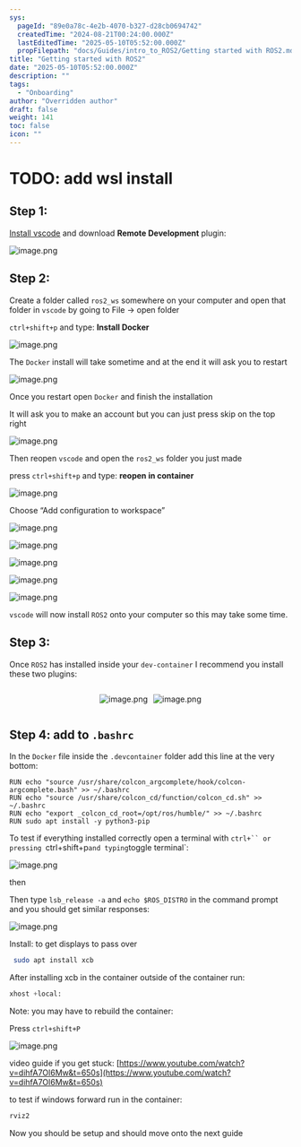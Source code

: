 ```yaml
---
sys:
  pageId: "89e0a78c-4e2b-4070-b327-d28cb0694742"
  createdTime: "2024-08-21T00:24:00.000Z"
  lastEditedTime: "2025-05-10T05:52:00.000Z"
  propFilepath: "docs/Guides/intro_to_ROS2/Getting started with ROS2.md"
title: "Getting started with ROS2"
date: "2025-05-10T05:52:00.000Z"
description: ""
tags:
  - "Onboarding"
author: "Overridden author"
draft: false
weight: 141
toc: false
icon: ""
---
```


# TODO: add wsl install

## Step 1:

[Install vscode](https://code.visualstudio.com/download) and download **Remote Development** plugin:

![image.png](https://prod-files-secure.s3.us-west-2.amazonaws.com/d518164a-d88e-44d1-a4ee-3adb3bd8bce0/efb52993-1881-4a40-b95e-6f020334f022/image.png?X-Amz-Algorithm=AWS4-HMAC-SHA256&X-Amz-Content-Sha256=UNSIGNED-PAYLOAD&X-Amz-Credential=ASIAZI2LB4665YEVSP42%2F20250701%2Fus-west-2%2Fs3%2Faws4_request&X-Amz-Date=20250701T051439Z&X-Amz-Expires=3600&X-Amz-Security-Token=IQoJb3JpZ2luX2VjENX%2F%2F%2F%2F%2F%2F%2F%2F%2F%2FwEaCXVzLXdlc3QtMiJIMEYCIQCi0j5ObStMQLg3%2F8Sl2m2C9LVYpTiZ8LiSVY%2F8vS8dwwIhAIfh2Q9CtEFjc%2BasLwj7rARI9Czm2nuKCyOUaVnxt2FrKogECM7%2F%2F%2F%2F%2F%2F%2F%2F%2F%2FwEQABoMNjM3NDIzMTgzODA1IgyZUbZn2W3y6V85dGQq3AN8wJJZEZ2WjZ6d3P9sOot4dN1qberddTva0x%2FS2KSUmznd2QIzaGjPTQ2aI1UC6gD3jisYqwl326AmB3NfkMH45YjgSBtfuF6KdVI9kMl605y1ZY%2Bnyy20eiawljWEf%2BMROT2b8lUl%2F%2Fz0sFGSB%2B6bGzRa4RAnxQrZR9vf4je6dW3oMOACSFXzf7EJ6pAiMPiOJX4acA8Qdzn%2BW7CfdsGbIY7v2GcrcQf9v2dxc6v0ctjtkL9Izh7x40e5Aa9UcdcNyGFy4kPRHQ3ivMqaQjndydl6O%2BesUxFkOkxrwhSDB3c%2BnHKWG%2B4WhOb7Mgoe%2FlvRmj2nmc%2By6XU6PE4e7iBC%2BacCVxZB2%2BF2446LI6dl8wQNdiUqFLw%2F69uoVxnY7eT3Kh5GgY6z5E8zs8FLwl%2Bc%2FUis8oQOOGYQgAKbOeYXIsNjF5qANRWN0NO0F3B41DhmBaZezt6U3%2F2%2FApIFBPG0i4Az40Mz1KMtJ3bKt0SEiD31zJPzq6OfMJgcGGTT%2FocvxvBufPm5LzAB36ArACnmYFmZtkdhX%2Bnc5G8L0oFXMJzZ7X%2FMm7U%2BmyVS8wUX90GY9CTSO1rh5hJ%2BUiGQl%2B%2BSiOZl6I3ZGrE%2FjhhBGcRG4A5fnM89UVt7UgD5%2BDDYzI3DBjqkAX6S8qOZK8ZwVqS7N1kWOZ8Nx9teYY1xBLYHiGCBnIKfVw8ebLimD3h94y9OoBVjn%2BLyh%2Fxzz5l%2FEoTDqGGN76tIRD9%2Fl2dBM83CxIcyWIDwV0sSF4VyHblBcld2MLvisU90eJ%2B7X9q43b%2F3woC60bRKlCG%2FjUxyv56pkhPJShFq2uW8JoCVa%2FuZNgAzYSpEosKGsmTJJYfVTmWXqImr%2B6gzEYHr&X-Amz-Signature=ed4094f935801e5ccbc0c83286543ab81820a72cf16d29fcdd4d395daf720080&X-Amz-SignedHeaders=host&x-amz-checksum-mode=ENABLED&x-id=GetObject)

## Step 2:

Create a folder called `ros2_ws` somewhere on your computer and open that folder in `vscode` by going to File → open folder 

`ctrl+shift+p` and type: **Install Docker**

![image.png](https://prod-files-secure.s3.us-west-2.amazonaws.com/d518164a-d88e-44d1-a4ee-3adb3bd8bce0/2269dc0e-1cd5-47ff-bceb-c04ad9b2eab0/image.png?X-Amz-Algorithm=AWS4-HMAC-SHA256&X-Amz-Content-Sha256=UNSIGNED-PAYLOAD&X-Amz-Credential=ASIAZI2LB4665YEVSP42%2F20250701%2Fus-west-2%2Fs3%2Faws4_request&X-Amz-Date=20250701T051439Z&X-Amz-Expires=3600&X-Amz-Security-Token=IQoJb3JpZ2luX2VjENX%2F%2F%2F%2F%2F%2F%2F%2F%2F%2FwEaCXVzLXdlc3QtMiJIMEYCIQCi0j5ObStMQLg3%2F8Sl2m2C9LVYpTiZ8LiSVY%2F8vS8dwwIhAIfh2Q9CtEFjc%2BasLwj7rARI9Czm2nuKCyOUaVnxt2FrKogECM7%2F%2F%2F%2F%2F%2F%2F%2F%2F%2FwEQABoMNjM3NDIzMTgzODA1IgyZUbZn2W3y6V85dGQq3AN8wJJZEZ2WjZ6d3P9sOot4dN1qberddTva0x%2FS2KSUmznd2QIzaGjPTQ2aI1UC6gD3jisYqwl326AmB3NfkMH45YjgSBtfuF6KdVI9kMl605y1ZY%2Bnyy20eiawljWEf%2BMROT2b8lUl%2F%2Fz0sFGSB%2B6bGzRa4RAnxQrZR9vf4je6dW3oMOACSFXzf7EJ6pAiMPiOJX4acA8Qdzn%2BW7CfdsGbIY7v2GcrcQf9v2dxc6v0ctjtkL9Izh7x40e5Aa9UcdcNyGFy4kPRHQ3ivMqaQjndydl6O%2BesUxFkOkxrwhSDB3c%2BnHKWG%2B4WhOb7Mgoe%2FlvRmj2nmc%2By6XU6PE4e7iBC%2BacCVxZB2%2BF2446LI6dl8wQNdiUqFLw%2F69uoVxnY7eT3Kh5GgY6z5E8zs8FLwl%2Bc%2FUis8oQOOGYQgAKbOeYXIsNjF5qANRWN0NO0F3B41DhmBaZezt6U3%2F2%2FApIFBPG0i4Az40Mz1KMtJ3bKt0SEiD31zJPzq6OfMJgcGGTT%2FocvxvBufPm5LzAB36ArACnmYFmZtkdhX%2Bnc5G8L0oFXMJzZ7X%2FMm7U%2BmyVS8wUX90GY9CTSO1rh5hJ%2BUiGQl%2B%2BSiOZl6I3ZGrE%2FjhhBGcRG4A5fnM89UVt7UgD5%2BDDYzI3DBjqkAX6S8qOZK8ZwVqS7N1kWOZ8Nx9teYY1xBLYHiGCBnIKfVw8ebLimD3h94y9OoBVjn%2BLyh%2Fxzz5l%2FEoTDqGGN76tIRD9%2Fl2dBM83CxIcyWIDwV0sSF4VyHblBcld2MLvisU90eJ%2B7X9q43b%2F3woC60bRKlCG%2FjUxyv56pkhPJShFq2uW8JoCVa%2FuZNgAzYSpEosKGsmTJJYfVTmWXqImr%2B6gzEYHr&X-Amz-Signature=674b56a0cf013e76ce013d0353b8eacb7cf5c31980409a120c11d0002cf28dda&X-Amz-SignedHeaders=host&x-amz-checksum-mode=ENABLED&x-id=GetObject)

The `Docker` install will take sometime and at the end it will ask you to restart

![image.png](https://prod-files-secure.s3.us-west-2.amazonaws.com/d518164a-d88e-44d1-a4ee-3adb3bd8bce0/ed233f78-be33-4b1f-b89c-9c346c0e961e/image.png?X-Amz-Algorithm=AWS4-HMAC-SHA256&X-Amz-Content-Sha256=UNSIGNED-PAYLOAD&X-Amz-Credential=ASIAZI2LB4665YEVSP42%2F20250701%2Fus-west-2%2Fs3%2Faws4_request&X-Amz-Date=20250701T051439Z&X-Amz-Expires=3600&X-Amz-Security-Token=IQoJb3JpZ2luX2VjENX%2F%2F%2F%2F%2F%2F%2F%2F%2F%2FwEaCXVzLXdlc3QtMiJIMEYCIQCi0j5ObStMQLg3%2F8Sl2m2C9LVYpTiZ8LiSVY%2F8vS8dwwIhAIfh2Q9CtEFjc%2BasLwj7rARI9Czm2nuKCyOUaVnxt2FrKogECM7%2F%2F%2F%2F%2F%2F%2F%2F%2F%2FwEQABoMNjM3NDIzMTgzODA1IgyZUbZn2W3y6V85dGQq3AN8wJJZEZ2WjZ6d3P9sOot4dN1qberddTva0x%2FS2KSUmznd2QIzaGjPTQ2aI1UC6gD3jisYqwl326AmB3NfkMH45YjgSBtfuF6KdVI9kMl605y1ZY%2Bnyy20eiawljWEf%2BMROT2b8lUl%2F%2Fz0sFGSB%2B6bGzRa4RAnxQrZR9vf4je6dW3oMOACSFXzf7EJ6pAiMPiOJX4acA8Qdzn%2BW7CfdsGbIY7v2GcrcQf9v2dxc6v0ctjtkL9Izh7x40e5Aa9UcdcNyGFy4kPRHQ3ivMqaQjndydl6O%2BesUxFkOkxrwhSDB3c%2BnHKWG%2B4WhOb7Mgoe%2FlvRmj2nmc%2By6XU6PE4e7iBC%2BacCVxZB2%2BF2446LI6dl8wQNdiUqFLw%2F69uoVxnY7eT3Kh5GgY6z5E8zs8FLwl%2Bc%2FUis8oQOOGYQgAKbOeYXIsNjF5qANRWN0NO0F3B41DhmBaZezt6U3%2F2%2FApIFBPG0i4Az40Mz1KMtJ3bKt0SEiD31zJPzq6OfMJgcGGTT%2FocvxvBufPm5LzAB36ArACnmYFmZtkdhX%2Bnc5G8L0oFXMJzZ7X%2FMm7U%2BmyVS8wUX90GY9CTSO1rh5hJ%2BUiGQl%2B%2BSiOZl6I3ZGrE%2FjhhBGcRG4A5fnM89UVt7UgD5%2BDDYzI3DBjqkAX6S8qOZK8ZwVqS7N1kWOZ8Nx9teYY1xBLYHiGCBnIKfVw8ebLimD3h94y9OoBVjn%2BLyh%2Fxzz5l%2FEoTDqGGN76tIRD9%2Fl2dBM83CxIcyWIDwV0sSF4VyHblBcld2MLvisU90eJ%2B7X9q43b%2F3woC60bRKlCG%2FjUxyv56pkhPJShFq2uW8JoCVa%2FuZNgAzYSpEosKGsmTJJYfVTmWXqImr%2B6gzEYHr&X-Amz-Signature=b5208beb3593ea6f846637d38276179dd8ae6688a5ae2eaa9546ca6768d40d0a&X-Amz-SignedHeaders=host&x-amz-checksum-mode=ENABLED&x-id=GetObject)

Once you restart open `Docker` and finish the installation

It will ask you to make an account but you can just press skip on the top right

![image.png](https://prod-files-secure.s3.us-west-2.amazonaws.com/d518164a-d88e-44d1-a4ee-3adb3bd8bce0/21010ad9-1659-4fd9-9f59-9932a09b2a3d/image.png?X-Amz-Algorithm=AWS4-HMAC-SHA256&X-Amz-Content-Sha256=UNSIGNED-PAYLOAD&X-Amz-Credential=ASIAZI2LB4665YEVSP42%2F20250701%2Fus-west-2%2Fs3%2Faws4_request&X-Amz-Date=20250701T051439Z&X-Amz-Expires=3600&X-Amz-Security-Token=IQoJb3JpZ2luX2VjENX%2F%2F%2F%2F%2F%2F%2F%2F%2F%2FwEaCXVzLXdlc3QtMiJIMEYCIQCi0j5ObStMQLg3%2F8Sl2m2C9LVYpTiZ8LiSVY%2F8vS8dwwIhAIfh2Q9CtEFjc%2BasLwj7rARI9Czm2nuKCyOUaVnxt2FrKogECM7%2F%2F%2F%2F%2F%2F%2F%2F%2F%2FwEQABoMNjM3NDIzMTgzODA1IgyZUbZn2W3y6V85dGQq3AN8wJJZEZ2WjZ6d3P9sOot4dN1qberddTva0x%2FS2KSUmznd2QIzaGjPTQ2aI1UC6gD3jisYqwl326AmB3NfkMH45YjgSBtfuF6KdVI9kMl605y1ZY%2Bnyy20eiawljWEf%2BMROT2b8lUl%2F%2Fz0sFGSB%2B6bGzRa4RAnxQrZR9vf4je6dW3oMOACSFXzf7EJ6pAiMPiOJX4acA8Qdzn%2BW7CfdsGbIY7v2GcrcQf9v2dxc6v0ctjtkL9Izh7x40e5Aa9UcdcNyGFy4kPRHQ3ivMqaQjndydl6O%2BesUxFkOkxrwhSDB3c%2BnHKWG%2B4WhOb7Mgoe%2FlvRmj2nmc%2By6XU6PE4e7iBC%2BacCVxZB2%2BF2446LI6dl8wQNdiUqFLw%2F69uoVxnY7eT3Kh5GgY6z5E8zs8FLwl%2Bc%2FUis8oQOOGYQgAKbOeYXIsNjF5qANRWN0NO0F3B41DhmBaZezt6U3%2F2%2FApIFBPG0i4Az40Mz1KMtJ3bKt0SEiD31zJPzq6OfMJgcGGTT%2FocvxvBufPm5LzAB36ArACnmYFmZtkdhX%2Bnc5G8L0oFXMJzZ7X%2FMm7U%2BmyVS8wUX90GY9CTSO1rh5hJ%2BUiGQl%2B%2BSiOZl6I3ZGrE%2FjhhBGcRG4A5fnM89UVt7UgD5%2BDDYzI3DBjqkAX6S8qOZK8ZwVqS7N1kWOZ8Nx9teYY1xBLYHiGCBnIKfVw8ebLimD3h94y9OoBVjn%2BLyh%2Fxzz5l%2FEoTDqGGN76tIRD9%2Fl2dBM83CxIcyWIDwV0sSF4VyHblBcld2MLvisU90eJ%2B7X9q43b%2F3woC60bRKlCG%2FjUxyv56pkhPJShFq2uW8JoCVa%2FuZNgAzYSpEosKGsmTJJYfVTmWXqImr%2B6gzEYHr&X-Amz-Signature=02509cc6ab874b32bae26b6dc8cfb5885823ad313f986a6111078978205f8337&X-Amz-SignedHeaders=host&x-amz-checksum-mode=ENABLED&x-id=GetObject)

Then reopen `vscode` and open the `ros2_ws` folder you just made

press `ctrl+shift+p` and type: **reopen in container**

![image.png](https://prod-files-secure.s3.us-west-2.amazonaws.com/d518164a-d88e-44d1-a4ee-3adb3bd8bce0/4e93b8c2-41ad-488c-8095-c74205196118/image.png?X-Amz-Algorithm=AWS4-HMAC-SHA256&X-Amz-Content-Sha256=UNSIGNED-PAYLOAD&X-Amz-Credential=ASIAZI2LB4665YEVSP42%2F20250701%2Fus-west-2%2Fs3%2Faws4_request&X-Amz-Date=20250701T051439Z&X-Amz-Expires=3600&X-Amz-Security-Token=IQoJb3JpZ2luX2VjENX%2F%2F%2F%2F%2F%2F%2F%2F%2F%2FwEaCXVzLXdlc3QtMiJIMEYCIQCi0j5ObStMQLg3%2F8Sl2m2C9LVYpTiZ8LiSVY%2F8vS8dwwIhAIfh2Q9CtEFjc%2BasLwj7rARI9Czm2nuKCyOUaVnxt2FrKogECM7%2F%2F%2F%2F%2F%2F%2F%2F%2F%2FwEQABoMNjM3NDIzMTgzODA1IgyZUbZn2W3y6V85dGQq3AN8wJJZEZ2WjZ6d3P9sOot4dN1qberddTva0x%2FS2KSUmznd2QIzaGjPTQ2aI1UC6gD3jisYqwl326AmB3NfkMH45YjgSBtfuF6KdVI9kMl605y1ZY%2Bnyy20eiawljWEf%2BMROT2b8lUl%2F%2Fz0sFGSB%2B6bGzRa4RAnxQrZR9vf4je6dW3oMOACSFXzf7EJ6pAiMPiOJX4acA8Qdzn%2BW7CfdsGbIY7v2GcrcQf9v2dxc6v0ctjtkL9Izh7x40e5Aa9UcdcNyGFy4kPRHQ3ivMqaQjndydl6O%2BesUxFkOkxrwhSDB3c%2BnHKWG%2B4WhOb7Mgoe%2FlvRmj2nmc%2By6XU6PE4e7iBC%2BacCVxZB2%2BF2446LI6dl8wQNdiUqFLw%2F69uoVxnY7eT3Kh5GgY6z5E8zs8FLwl%2Bc%2FUis8oQOOGYQgAKbOeYXIsNjF5qANRWN0NO0F3B41DhmBaZezt6U3%2F2%2FApIFBPG0i4Az40Mz1KMtJ3bKt0SEiD31zJPzq6OfMJgcGGTT%2FocvxvBufPm5LzAB36ArACnmYFmZtkdhX%2Bnc5G8L0oFXMJzZ7X%2FMm7U%2BmyVS8wUX90GY9CTSO1rh5hJ%2BUiGQl%2B%2BSiOZl6I3ZGrE%2FjhhBGcRG4A5fnM89UVt7UgD5%2BDDYzI3DBjqkAX6S8qOZK8ZwVqS7N1kWOZ8Nx9teYY1xBLYHiGCBnIKfVw8ebLimD3h94y9OoBVjn%2BLyh%2Fxzz5l%2FEoTDqGGN76tIRD9%2Fl2dBM83CxIcyWIDwV0sSF4VyHblBcld2MLvisU90eJ%2B7X9q43b%2F3woC60bRKlCG%2FjUxyv56pkhPJShFq2uW8JoCVa%2FuZNgAzYSpEosKGsmTJJYfVTmWXqImr%2B6gzEYHr&X-Amz-Signature=906ca1e312d1e478e52bbc16e81ee58f3c5d3fc244d1e5b7a47010823bee1652&X-Amz-SignedHeaders=host&x-amz-checksum-mode=ENABLED&x-id=GetObject)

Choose “Add configuration to workspace”

![image.png](https://prod-files-secure.s3.us-west-2.amazonaws.com/d518164a-d88e-44d1-a4ee-3adb3bd8bce0/9560b282-5060-4989-ba37-97e7b2c22476/image.png?X-Amz-Algorithm=AWS4-HMAC-SHA256&X-Amz-Content-Sha256=UNSIGNED-PAYLOAD&X-Amz-Credential=ASIAZI2LB4665YEVSP42%2F20250701%2Fus-west-2%2Fs3%2Faws4_request&X-Amz-Date=20250701T051439Z&X-Amz-Expires=3600&X-Amz-Security-Token=IQoJb3JpZ2luX2VjENX%2F%2F%2F%2F%2F%2F%2F%2F%2F%2FwEaCXVzLXdlc3QtMiJIMEYCIQCi0j5ObStMQLg3%2F8Sl2m2C9LVYpTiZ8LiSVY%2F8vS8dwwIhAIfh2Q9CtEFjc%2BasLwj7rARI9Czm2nuKCyOUaVnxt2FrKogECM7%2F%2F%2F%2F%2F%2F%2F%2F%2F%2FwEQABoMNjM3NDIzMTgzODA1IgyZUbZn2W3y6V85dGQq3AN8wJJZEZ2WjZ6d3P9sOot4dN1qberddTva0x%2FS2KSUmznd2QIzaGjPTQ2aI1UC6gD3jisYqwl326AmB3NfkMH45YjgSBtfuF6KdVI9kMl605y1ZY%2Bnyy20eiawljWEf%2BMROT2b8lUl%2F%2Fz0sFGSB%2B6bGzRa4RAnxQrZR9vf4je6dW3oMOACSFXzf7EJ6pAiMPiOJX4acA8Qdzn%2BW7CfdsGbIY7v2GcrcQf9v2dxc6v0ctjtkL9Izh7x40e5Aa9UcdcNyGFy4kPRHQ3ivMqaQjndydl6O%2BesUxFkOkxrwhSDB3c%2BnHKWG%2B4WhOb7Mgoe%2FlvRmj2nmc%2By6XU6PE4e7iBC%2BacCVxZB2%2BF2446LI6dl8wQNdiUqFLw%2F69uoVxnY7eT3Kh5GgY6z5E8zs8FLwl%2Bc%2FUis8oQOOGYQgAKbOeYXIsNjF5qANRWN0NO0F3B41DhmBaZezt6U3%2F2%2FApIFBPG0i4Az40Mz1KMtJ3bKt0SEiD31zJPzq6OfMJgcGGTT%2FocvxvBufPm5LzAB36ArACnmYFmZtkdhX%2Bnc5G8L0oFXMJzZ7X%2FMm7U%2BmyVS8wUX90GY9CTSO1rh5hJ%2BUiGQl%2B%2BSiOZl6I3ZGrE%2FjhhBGcRG4A5fnM89UVt7UgD5%2BDDYzI3DBjqkAX6S8qOZK8ZwVqS7N1kWOZ8Nx9teYY1xBLYHiGCBnIKfVw8ebLimD3h94y9OoBVjn%2BLyh%2Fxzz5l%2FEoTDqGGN76tIRD9%2Fl2dBM83CxIcyWIDwV0sSF4VyHblBcld2MLvisU90eJ%2B7X9q43b%2F3woC60bRKlCG%2FjUxyv56pkhPJShFq2uW8JoCVa%2FuZNgAzYSpEosKGsmTJJYfVTmWXqImr%2B6gzEYHr&X-Amz-Signature=dc5c9e019cf136467d9816d3617af482031c428444109c28d306924a9e721ccf&X-Amz-SignedHeaders=host&x-amz-checksum-mode=ENABLED&x-id=GetObject)

![image.png](https://prod-files-secure.s3.us-west-2.amazonaws.com/d518164a-d88e-44d1-a4ee-3adb3bd8bce0/2ee63f81-886b-48e8-a553-dc6e5eac99e4/image.png?X-Amz-Algorithm=AWS4-HMAC-SHA256&X-Amz-Content-Sha256=UNSIGNED-PAYLOAD&X-Amz-Credential=ASIAZI2LB4665YEVSP42%2F20250701%2Fus-west-2%2Fs3%2Faws4_request&X-Amz-Date=20250701T051439Z&X-Amz-Expires=3600&X-Amz-Security-Token=IQoJb3JpZ2luX2VjENX%2F%2F%2F%2F%2F%2F%2F%2F%2F%2FwEaCXVzLXdlc3QtMiJIMEYCIQCi0j5ObStMQLg3%2F8Sl2m2C9LVYpTiZ8LiSVY%2F8vS8dwwIhAIfh2Q9CtEFjc%2BasLwj7rARI9Czm2nuKCyOUaVnxt2FrKogECM7%2F%2F%2F%2F%2F%2F%2F%2F%2F%2FwEQABoMNjM3NDIzMTgzODA1IgyZUbZn2W3y6V85dGQq3AN8wJJZEZ2WjZ6d3P9sOot4dN1qberddTva0x%2FS2KSUmznd2QIzaGjPTQ2aI1UC6gD3jisYqwl326AmB3NfkMH45YjgSBtfuF6KdVI9kMl605y1ZY%2Bnyy20eiawljWEf%2BMROT2b8lUl%2F%2Fz0sFGSB%2B6bGzRa4RAnxQrZR9vf4je6dW3oMOACSFXzf7EJ6pAiMPiOJX4acA8Qdzn%2BW7CfdsGbIY7v2GcrcQf9v2dxc6v0ctjtkL9Izh7x40e5Aa9UcdcNyGFy4kPRHQ3ivMqaQjndydl6O%2BesUxFkOkxrwhSDB3c%2BnHKWG%2B4WhOb7Mgoe%2FlvRmj2nmc%2By6XU6PE4e7iBC%2BacCVxZB2%2BF2446LI6dl8wQNdiUqFLw%2F69uoVxnY7eT3Kh5GgY6z5E8zs8FLwl%2Bc%2FUis8oQOOGYQgAKbOeYXIsNjF5qANRWN0NO0F3B41DhmBaZezt6U3%2F2%2FApIFBPG0i4Az40Mz1KMtJ3bKt0SEiD31zJPzq6OfMJgcGGTT%2FocvxvBufPm5LzAB36ArACnmYFmZtkdhX%2Bnc5G8L0oFXMJzZ7X%2FMm7U%2BmyVS8wUX90GY9CTSO1rh5hJ%2BUiGQl%2B%2BSiOZl6I3ZGrE%2FjhhBGcRG4A5fnM89UVt7UgD5%2BDDYzI3DBjqkAX6S8qOZK8ZwVqS7N1kWOZ8Nx9teYY1xBLYHiGCBnIKfVw8ebLimD3h94y9OoBVjn%2BLyh%2Fxzz5l%2FEoTDqGGN76tIRD9%2Fl2dBM83CxIcyWIDwV0sSF4VyHblBcld2MLvisU90eJ%2B7X9q43b%2F3woC60bRKlCG%2FjUxyv56pkhPJShFq2uW8JoCVa%2FuZNgAzYSpEosKGsmTJJYfVTmWXqImr%2B6gzEYHr&X-Amz-Signature=5c9412bd79544d5f14bb60036de3b6e7e32b8a2fab2684b9e727990489a21f09&X-Amz-SignedHeaders=host&x-amz-checksum-mode=ENABLED&x-id=GetObject)

![image.png](https://prod-files-secure.s3.us-west-2.amazonaws.com/d518164a-d88e-44d1-a4ee-3adb3bd8bce0/ae1580b2-b048-407e-aed9-b584224a7a04/image.png?X-Amz-Algorithm=AWS4-HMAC-SHA256&X-Amz-Content-Sha256=UNSIGNED-PAYLOAD&X-Amz-Credential=ASIAZI2LB4665YEVSP42%2F20250701%2Fus-west-2%2Fs3%2Faws4_request&X-Amz-Date=20250701T051439Z&X-Amz-Expires=3600&X-Amz-Security-Token=IQoJb3JpZ2luX2VjENX%2F%2F%2F%2F%2F%2F%2F%2F%2F%2FwEaCXVzLXdlc3QtMiJIMEYCIQCi0j5ObStMQLg3%2F8Sl2m2C9LVYpTiZ8LiSVY%2F8vS8dwwIhAIfh2Q9CtEFjc%2BasLwj7rARI9Czm2nuKCyOUaVnxt2FrKogECM7%2F%2F%2F%2F%2F%2F%2F%2F%2F%2FwEQABoMNjM3NDIzMTgzODA1IgyZUbZn2W3y6V85dGQq3AN8wJJZEZ2WjZ6d3P9sOot4dN1qberddTva0x%2FS2KSUmznd2QIzaGjPTQ2aI1UC6gD3jisYqwl326AmB3NfkMH45YjgSBtfuF6KdVI9kMl605y1ZY%2Bnyy20eiawljWEf%2BMROT2b8lUl%2F%2Fz0sFGSB%2B6bGzRa4RAnxQrZR9vf4je6dW3oMOACSFXzf7EJ6pAiMPiOJX4acA8Qdzn%2BW7CfdsGbIY7v2GcrcQf9v2dxc6v0ctjtkL9Izh7x40e5Aa9UcdcNyGFy4kPRHQ3ivMqaQjndydl6O%2BesUxFkOkxrwhSDB3c%2BnHKWG%2B4WhOb7Mgoe%2FlvRmj2nmc%2By6XU6PE4e7iBC%2BacCVxZB2%2BF2446LI6dl8wQNdiUqFLw%2F69uoVxnY7eT3Kh5GgY6z5E8zs8FLwl%2Bc%2FUis8oQOOGYQgAKbOeYXIsNjF5qANRWN0NO0F3B41DhmBaZezt6U3%2F2%2FApIFBPG0i4Az40Mz1KMtJ3bKt0SEiD31zJPzq6OfMJgcGGTT%2FocvxvBufPm5LzAB36ArACnmYFmZtkdhX%2Bnc5G8L0oFXMJzZ7X%2FMm7U%2BmyVS8wUX90GY9CTSO1rh5hJ%2BUiGQl%2B%2BSiOZl6I3ZGrE%2FjhhBGcRG4A5fnM89UVt7UgD5%2BDDYzI3DBjqkAX6S8qOZK8ZwVqS7N1kWOZ8Nx9teYY1xBLYHiGCBnIKfVw8ebLimD3h94y9OoBVjn%2BLyh%2Fxzz5l%2FEoTDqGGN76tIRD9%2Fl2dBM83CxIcyWIDwV0sSF4VyHblBcld2MLvisU90eJ%2B7X9q43b%2F3woC60bRKlCG%2FjUxyv56pkhPJShFq2uW8JoCVa%2FuZNgAzYSpEosKGsmTJJYfVTmWXqImr%2B6gzEYHr&X-Amz-Signature=ab7b9573eab02531ebd215c0f171af40c11bfd6099bda48b8bf208f705312cb2&X-Amz-SignedHeaders=host&x-amz-checksum-mode=ENABLED&x-id=GetObject)

![image.png](https://prod-files-secure.s3.us-west-2.amazonaws.com/d518164a-d88e-44d1-a4ee-3adb3bd8bce0/53255b28-f75e-430f-b9e3-c0ac8577e42b/image.png?X-Amz-Algorithm=AWS4-HMAC-SHA256&X-Amz-Content-Sha256=UNSIGNED-PAYLOAD&X-Amz-Credential=ASIAZI2LB4665YEVSP42%2F20250701%2Fus-west-2%2Fs3%2Faws4_request&X-Amz-Date=20250701T051439Z&X-Amz-Expires=3600&X-Amz-Security-Token=IQoJb3JpZ2luX2VjENX%2F%2F%2F%2F%2F%2F%2F%2F%2F%2FwEaCXVzLXdlc3QtMiJIMEYCIQCi0j5ObStMQLg3%2F8Sl2m2C9LVYpTiZ8LiSVY%2F8vS8dwwIhAIfh2Q9CtEFjc%2BasLwj7rARI9Czm2nuKCyOUaVnxt2FrKogECM7%2F%2F%2F%2F%2F%2F%2F%2F%2F%2FwEQABoMNjM3NDIzMTgzODA1IgyZUbZn2W3y6V85dGQq3AN8wJJZEZ2WjZ6d3P9sOot4dN1qberddTva0x%2FS2KSUmznd2QIzaGjPTQ2aI1UC6gD3jisYqwl326AmB3NfkMH45YjgSBtfuF6KdVI9kMl605y1ZY%2Bnyy20eiawljWEf%2BMROT2b8lUl%2F%2Fz0sFGSB%2B6bGzRa4RAnxQrZR9vf4je6dW3oMOACSFXzf7EJ6pAiMPiOJX4acA8Qdzn%2BW7CfdsGbIY7v2GcrcQf9v2dxc6v0ctjtkL9Izh7x40e5Aa9UcdcNyGFy4kPRHQ3ivMqaQjndydl6O%2BesUxFkOkxrwhSDB3c%2BnHKWG%2B4WhOb7Mgoe%2FlvRmj2nmc%2By6XU6PE4e7iBC%2BacCVxZB2%2BF2446LI6dl8wQNdiUqFLw%2F69uoVxnY7eT3Kh5GgY6z5E8zs8FLwl%2Bc%2FUis8oQOOGYQgAKbOeYXIsNjF5qANRWN0NO0F3B41DhmBaZezt6U3%2F2%2FApIFBPG0i4Az40Mz1KMtJ3bKt0SEiD31zJPzq6OfMJgcGGTT%2FocvxvBufPm5LzAB36ArACnmYFmZtkdhX%2Bnc5G8L0oFXMJzZ7X%2FMm7U%2BmyVS8wUX90GY9CTSO1rh5hJ%2BUiGQl%2B%2BSiOZl6I3ZGrE%2FjhhBGcRG4A5fnM89UVt7UgD5%2BDDYzI3DBjqkAX6S8qOZK8ZwVqS7N1kWOZ8Nx9teYY1xBLYHiGCBnIKfVw8ebLimD3h94y9OoBVjn%2BLyh%2Fxzz5l%2FEoTDqGGN76tIRD9%2Fl2dBM83CxIcyWIDwV0sSF4VyHblBcld2MLvisU90eJ%2B7X9q43b%2F3woC60bRKlCG%2FjUxyv56pkhPJShFq2uW8JoCVa%2FuZNgAzYSpEosKGsmTJJYfVTmWXqImr%2B6gzEYHr&X-Amz-Signature=aa3295effe228a201c36ba4e2fa023cbb8e6228d2f22a9b5421ca09fc14d42bd&X-Amz-SignedHeaders=host&x-amz-checksum-mode=ENABLED&x-id=GetObject)

![image.png](https://prod-files-secure.s3.us-west-2.amazonaws.com/d518164a-d88e-44d1-a4ee-3adb3bd8bce0/7c562767-5af9-4ffb-97d1-327bcdf4ee00/image.png?X-Amz-Algorithm=AWS4-HMAC-SHA256&X-Amz-Content-Sha256=UNSIGNED-PAYLOAD&X-Amz-Credential=ASIAZI2LB4665YEVSP42%2F20250701%2Fus-west-2%2Fs3%2Faws4_request&X-Amz-Date=20250701T051439Z&X-Amz-Expires=3600&X-Amz-Security-Token=IQoJb3JpZ2luX2VjENX%2F%2F%2F%2F%2F%2F%2F%2F%2F%2FwEaCXVzLXdlc3QtMiJIMEYCIQCi0j5ObStMQLg3%2F8Sl2m2C9LVYpTiZ8LiSVY%2F8vS8dwwIhAIfh2Q9CtEFjc%2BasLwj7rARI9Czm2nuKCyOUaVnxt2FrKogECM7%2F%2F%2F%2F%2F%2F%2F%2F%2F%2FwEQABoMNjM3NDIzMTgzODA1IgyZUbZn2W3y6V85dGQq3AN8wJJZEZ2WjZ6d3P9sOot4dN1qberddTva0x%2FS2KSUmznd2QIzaGjPTQ2aI1UC6gD3jisYqwl326AmB3NfkMH45YjgSBtfuF6KdVI9kMl605y1ZY%2Bnyy20eiawljWEf%2BMROT2b8lUl%2F%2Fz0sFGSB%2B6bGzRa4RAnxQrZR9vf4je6dW3oMOACSFXzf7EJ6pAiMPiOJX4acA8Qdzn%2BW7CfdsGbIY7v2GcrcQf9v2dxc6v0ctjtkL9Izh7x40e5Aa9UcdcNyGFy4kPRHQ3ivMqaQjndydl6O%2BesUxFkOkxrwhSDB3c%2BnHKWG%2B4WhOb7Mgoe%2FlvRmj2nmc%2By6XU6PE4e7iBC%2BacCVxZB2%2BF2446LI6dl8wQNdiUqFLw%2F69uoVxnY7eT3Kh5GgY6z5E8zs8FLwl%2Bc%2FUis8oQOOGYQgAKbOeYXIsNjF5qANRWN0NO0F3B41DhmBaZezt6U3%2F2%2FApIFBPG0i4Az40Mz1KMtJ3bKt0SEiD31zJPzq6OfMJgcGGTT%2FocvxvBufPm5LzAB36ArACnmYFmZtkdhX%2Bnc5G8L0oFXMJzZ7X%2FMm7U%2BmyVS8wUX90GY9CTSO1rh5hJ%2BUiGQl%2B%2BSiOZl6I3ZGrE%2FjhhBGcRG4A5fnM89UVt7UgD5%2BDDYzI3DBjqkAX6S8qOZK8ZwVqS7N1kWOZ8Nx9teYY1xBLYHiGCBnIKfVw8ebLimD3h94y9OoBVjn%2BLyh%2Fxzz5l%2FEoTDqGGN76tIRD9%2Fl2dBM83CxIcyWIDwV0sSF4VyHblBcld2MLvisU90eJ%2B7X9q43b%2F3woC60bRKlCG%2FjUxyv56pkhPJShFq2uW8JoCVa%2FuZNgAzYSpEosKGsmTJJYfVTmWXqImr%2B6gzEYHr&X-Amz-Signature=a1fc57dcba0c9d9b87826dcc848c50f360d723977810d5c7bc8beb0a1d8bcefe&X-Amz-SignedHeaders=host&x-amz-checksum-mode=ENABLED&x-id=GetObject)

`vscode` will now install `ROS2` onto your computer so this may take some time.

## Step 3:

Once `ROS2` has installed inside your `dev-container` I recommend you install these two plugins:

<div style="display: flex;flex-direction: row; column-gap:10px; max-width: 630px;justify-content: center;">
<div>

![image.png](https://prod-files-secure.s3.us-west-2.amazonaws.com/d518164a-d88e-44d1-a4ee-3adb3bd8bce0/3fc3d550-5a54-4ba1-ba6b-faa01cdb7369/image.png?X-Amz-Algorithm=AWS4-HMAC-SHA256&X-Amz-Content-Sha256=UNSIGNED-PAYLOAD&X-Amz-Credential=ASIAZI2LB466V4ITOHIR%2F20250701%2Fus-west-2%2Fs3%2Faws4_request&X-Amz-Date=20250701T051442Z&X-Amz-Expires=3600&X-Amz-Security-Token=IQoJb3JpZ2luX2VjENX%2F%2F%2F%2F%2F%2F%2F%2F%2F%2FwEaCXVzLXdlc3QtMiJHMEUCIE7k4ls1o5KDwbSDMF4rdxbUjgfyUMy51m8LIxt0RL5dAiEAoag0ACUhUkCJVCSeJAiEwZnptod1LrCy4dmhRzflKXEqiAQIzv%2F%2F%2F%2F%2F%2F%2F%2F%2F%2FARAAGgw2Mzc0MjMxODM4MDUiDAbIH58zrRX8BZTBbyrcAwiUn6ERRt4LCwMwxujM%2BNmXqWcBPofKS7xOzjsttbnD7PzEa%2FSsz4V8kYVzCjcd3Iac0%2FLNbY3Yg3rEX%2FuKfe9TqpcBiXdW2td1bKg0BhDBpHeWN09HbptxrzajUxUE3WMPBKkZpaWE%2FZASiCKFAsg%2FjxwxezVNeNudyxiaHXJchASUWDzXZV1Jf36kgnsgdszqSsPoDOAdTcNKH5m%2BfIJ8JD0uraWfOmiIZWCWZgemcFAW4dXjWa8s0fOJtPPkm0bejSaZnK3332Ya5HQpJS%2Frno16CZA5cc6NKsZLCj0ipgpfBcEx3laFk3LfyF4HQJXMec3C16mTbGf1%2FERpQKnrTZa67bCus199eOK2iwJGWGInZyX3%2BJMWugkpP5rv7%2FU%2Bfe7J6QAE0KJ7ryDeGgDYv77r%2BmJ4h3pqrQAktDeuoMTiCRBwkkdRCqRsJCesJ%2FXICT5LGjNJlMR5frgrBoavn5VgDPCYhkHKfV7Urvp6qDk%2FvcMaJ4erJjjnF094gQnNLgFsVf2VE3t8x9m11VpvU9MCoFJKqiJyNSeINUDVChDNbsmTo8QPUz6d%2FSZulGKSKLDjwzO0kv%2F1ahTLW2W%2B5DnajreFgFGYKNu%2BS5CyuAHenNxX05BtySpVMIrMjcMGOqUBCVI44%2BBHP%2BYBkd5B9nHFeXItbDO6ZhJUCJ3R1ES99ImLIuHEMK3DEEIRaCXQ7boBlC1eHvnqTzyBf%2BM0ry%2Ba95Hrvn1abZ7OdPmL2BacAMELa3krUfb%2B2k%2BZNeTCu54Bd7pFA67WfWdZSvCUGSe08ZgwxshHcDcncVpKc1lGwI06tB%2B37403QsTi99NEhN7h1CyHz3Iu5IeIPVEb936wdiAE27qA&X-Amz-Signature=21ca9167b9e3eac89cc01ec7073887524b27c899254bf01ef8019a9d502305b6&X-Amz-SignedHeaders=host&x-amz-checksum-mode=ENABLED&x-id=GetObject)

</div>
<div>

![image.png](https://prod-files-secure.s3.us-west-2.amazonaws.com/d518164a-d88e-44d1-a4ee-3adb3bd8bce0/d994cc66-13c2-4093-a5a3-f84cf4601a82/image.png?X-Amz-Algorithm=AWS4-HMAC-SHA256&X-Amz-Content-Sha256=UNSIGNED-PAYLOAD&X-Amz-Credential=ASIAZI2LB466YTCEJ2IK%2F20250701%2Fus-west-2%2Fs3%2Faws4_request&X-Amz-Date=20250701T051443Z&X-Amz-Expires=3600&X-Amz-Security-Token=IQoJb3JpZ2luX2VjENX%2F%2F%2F%2F%2F%2F%2F%2F%2F%2FwEaCXVzLXdlc3QtMiJIMEYCIQCvVMIfdQLbEYcXivXgpTX5VSUojsKwfESF07PclBhLVgIhAOO%2B1EMKH7hPN9iMd1It04LuOxrL2DqqdRdMF2zuMbrkKogECM7%2F%2F%2F%2F%2F%2F%2F%2F%2F%2FwEQABoMNjM3NDIzMTgzODA1IgwJl2QnuGsYRCfq11oq3AMlJLlArlkt%2F%2BGK0QG39Dbe06iRhSRXx087OMiGftfIBaz6At4XrCzYRDAY3f0zNgIqtYNrR8Wny8wOpYb%2Fkfc8UeiTtR91WCWZYCcTj8oTd4tk8Cdd8Gy0Gl53sGGZCCw%2FCXWLlgGVk2jm5DvZersXjZ%2BFeBedKsxN6YR1PA4ZGrmaa5oa8%2BIpcOl1IKL2Clt3T9HsZRir4QKp2OfRnyWhdFlCAAnfri2AUxE8MamiOzCYwXioSiLDlrDQ0sU%2FL%2BAxWABiyUMSqts65ADYrCVzDYsz8ca0D9TtPEpQ4%2Br3ZK3u37sAgmYBPkSdWTN88YLi%2BZr5N5wzQs5Wed6A9KGFT%2BIcadYP1SEq%2FD80UAqBDTt%2F4R%2FAxBRh7TyHYNPx72HbFdZOdoVegpUpTOz%2FubFF5nxjQPligCb3Yyvl%2BZVfyB7W6Sp84OQdAW8UWuovV5SKZ5nozQRA9%2BiIzeFJ2SZHoQ3cZ70QoqW9kWINptqeuDtHFy9d5XSbFoZTxu%2BtqgQ9Nzi%2FpbHPutatqFxizgeglWpL0PysRaT%2BGZur0vv2lQJaWPc3bL5G9a7I8VCABjGRfqNYm8C548f48EqqH2J8Zs4siQdmOQsSxgX72AFOBU7fZDRcO%2FZivLRUHjC4zI3DBjqkAcNzXW%2BsjJxcv%2B6ZubXnrvsw2o640baOQrJcc8l2NzY8IqAckevE1t5cQD76jYrO1BOkio7C3iaxzK2KpZR3mCkOti4J1m8AhXPZePZ%2FE2e2FsI26hbzb1sFDtxuZgN4dGPS3hUIXnA%2FB1MgRnpU4oFaPaDDvT6nlrWdXgJ8%2BJ6HnaeJBf%2FOy78YWaGKRm%2FCCbg5tJmbrdJIXFu6tgQI%2FByh3DVR&X-Amz-Signature=abc6d724f7b99dbb61c1de0a7bea6ad49d82a06023e706dea390895d4f659800&X-Amz-SignedHeaders=host&x-amz-checksum-mode=ENABLED&x-id=GetObject)

</div>
</div>

## Step 4: add to `.bashrc`

In the `Docker` file inside the `.devcontainer` folder add this line at the very bottom: 

```docker
RUN echo "source /usr/share/colcon_argcomplete/hook/colcon-argcomplete.bash" >> ~/.bashrc
RUN echo "source /usr/share/colcon_cd/function/colcon_cd.sh" >> ~/.bashrc
RUN echo "export _colcon_cd_root=/opt/ros/humble/" >> ~/.bashrc
RUN sudo apt install -y python3-pip 
```

To test if everything installed correctly open a terminal with `ctrl+`` or pressing `ctrl+shift+p` and typing `toggle terminal`:

![image.png](https://prod-files-secure.s3.us-west-2.amazonaws.com/d518164a-d88e-44d1-a4ee-3adb3bd8bce0/6a4943d8-b04e-4c02-9a58-775f3384d1a5/image.png?X-Amz-Algorithm=AWS4-HMAC-SHA256&X-Amz-Content-Sha256=UNSIGNED-PAYLOAD&X-Amz-Credential=ASIAZI2LB4665YEVSP42%2F20250701%2Fus-west-2%2Fs3%2Faws4_request&X-Amz-Date=20250701T051439Z&X-Amz-Expires=3600&X-Amz-Security-Token=IQoJb3JpZ2luX2VjENX%2F%2F%2F%2F%2F%2F%2F%2F%2F%2FwEaCXVzLXdlc3QtMiJIMEYCIQCi0j5ObStMQLg3%2F8Sl2m2C9LVYpTiZ8LiSVY%2F8vS8dwwIhAIfh2Q9CtEFjc%2BasLwj7rARI9Czm2nuKCyOUaVnxt2FrKogECM7%2F%2F%2F%2F%2F%2F%2F%2F%2F%2FwEQABoMNjM3NDIzMTgzODA1IgyZUbZn2W3y6V85dGQq3AN8wJJZEZ2WjZ6d3P9sOot4dN1qberddTva0x%2FS2KSUmznd2QIzaGjPTQ2aI1UC6gD3jisYqwl326AmB3NfkMH45YjgSBtfuF6KdVI9kMl605y1ZY%2Bnyy20eiawljWEf%2BMROT2b8lUl%2F%2Fz0sFGSB%2B6bGzRa4RAnxQrZR9vf4je6dW3oMOACSFXzf7EJ6pAiMPiOJX4acA8Qdzn%2BW7CfdsGbIY7v2GcrcQf9v2dxc6v0ctjtkL9Izh7x40e5Aa9UcdcNyGFy4kPRHQ3ivMqaQjndydl6O%2BesUxFkOkxrwhSDB3c%2BnHKWG%2B4WhOb7Mgoe%2FlvRmj2nmc%2By6XU6PE4e7iBC%2BacCVxZB2%2BF2446LI6dl8wQNdiUqFLw%2F69uoVxnY7eT3Kh5GgY6z5E8zs8FLwl%2Bc%2FUis8oQOOGYQgAKbOeYXIsNjF5qANRWN0NO0F3B41DhmBaZezt6U3%2F2%2FApIFBPG0i4Az40Mz1KMtJ3bKt0SEiD31zJPzq6OfMJgcGGTT%2FocvxvBufPm5LzAB36ArACnmYFmZtkdhX%2Bnc5G8L0oFXMJzZ7X%2FMm7U%2BmyVS8wUX90GY9CTSO1rh5hJ%2BUiGQl%2B%2BSiOZl6I3ZGrE%2FjhhBGcRG4A5fnM89UVt7UgD5%2BDDYzI3DBjqkAX6S8qOZK8ZwVqS7N1kWOZ8Nx9teYY1xBLYHiGCBnIKfVw8ebLimD3h94y9OoBVjn%2BLyh%2Fxzz5l%2FEoTDqGGN76tIRD9%2Fl2dBM83CxIcyWIDwV0sSF4VyHblBcld2MLvisU90eJ%2B7X9q43b%2F3woC60bRKlCG%2FjUxyv56pkhPJShFq2uW8JoCVa%2FuZNgAzYSpEosKGsmTJJYfVTmWXqImr%2B6gzEYHr&X-Amz-Signature=c5ae073b3b225cd62c7a2d08ff5ece92bbf600310b8b07978c79af0391f41407&X-Amz-SignedHeaders=host&x-amz-checksum-mode=ENABLED&x-id=GetObject)

then 

Then type `lsb_release -a` and `echo $ROS_DISTRO` in the command prompt and you should get similar responses:

![image.png](https://prod-files-secure.s3.us-west-2.amazonaws.com/d518164a-d88e-44d1-a4ee-3adb3bd8bce0/3e635dec-a805-4e85-8b9e-d000e5b71a4e/image.png?X-Amz-Algorithm=AWS4-HMAC-SHA256&X-Amz-Content-Sha256=UNSIGNED-PAYLOAD&X-Amz-Credential=ASIAZI2LB4665YEVSP42%2F20250701%2Fus-west-2%2Fs3%2Faws4_request&X-Amz-Date=20250701T051439Z&X-Amz-Expires=3600&X-Amz-Security-Token=IQoJb3JpZ2luX2VjENX%2F%2F%2F%2F%2F%2F%2F%2F%2F%2FwEaCXVzLXdlc3QtMiJIMEYCIQCi0j5ObStMQLg3%2F8Sl2m2C9LVYpTiZ8LiSVY%2F8vS8dwwIhAIfh2Q9CtEFjc%2BasLwj7rARI9Czm2nuKCyOUaVnxt2FrKogECM7%2F%2F%2F%2F%2F%2F%2F%2F%2F%2FwEQABoMNjM3NDIzMTgzODA1IgyZUbZn2W3y6V85dGQq3AN8wJJZEZ2WjZ6d3P9sOot4dN1qberddTva0x%2FS2KSUmznd2QIzaGjPTQ2aI1UC6gD3jisYqwl326AmB3NfkMH45YjgSBtfuF6KdVI9kMl605y1ZY%2Bnyy20eiawljWEf%2BMROT2b8lUl%2F%2Fz0sFGSB%2B6bGzRa4RAnxQrZR9vf4je6dW3oMOACSFXzf7EJ6pAiMPiOJX4acA8Qdzn%2BW7CfdsGbIY7v2GcrcQf9v2dxc6v0ctjtkL9Izh7x40e5Aa9UcdcNyGFy4kPRHQ3ivMqaQjndydl6O%2BesUxFkOkxrwhSDB3c%2BnHKWG%2B4WhOb7Mgoe%2FlvRmj2nmc%2By6XU6PE4e7iBC%2BacCVxZB2%2BF2446LI6dl8wQNdiUqFLw%2F69uoVxnY7eT3Kh5GgY6z5E8zs8FLwl%2Bc%2FUis8oQOOGYQgAKbOeYXIsNjF5qANRWN0NO0F3B41DhmBaZezt6U3%2F2%2FApIFBPG0i4Az40Mz1KMtJ3bKt0SEiD31zJPzq6OfMJgcGGTT%2FocvxvBufPm5LzAB36ArACnmYFmZtkdhX%2Bnc5G8L0oFXMJzZ7X%2FMm7U%2BmyVS8wUX90GY9CTSO1rh5hJ%2BUiGQl%2B%2BSiOZl6I3ZGrE%2FjhhBGcRG4A5fnM89UVt7UgD5%2BDDYzI3DBjqkAX6S8qOZK8ZwVqS7N1kWOZ8Nx9teYY1xBLYHiGCBnIKfVw8ebLimD3h94y9OoBVjn%2BLyh%2Fxzz5l%2FEoTDqGGN76tIRD9%2Fl2dBM83CxIcyWIDwV0sSF4VyHblBcld2MLvisU90eJ%2B7X9q43b%2F3woC60bRKlCG%2FjUxyv56pkhPJShFq2uW8JoCVa%2FuZNgAzYSpEosKGsmTJJYfVTmWXqImr%2B6gzEYHr&X-Amz-Signature=0bda6230bb56d4704177e9d24e8d7bcae4835063dc30f9f5e15c611b4c81175c&X-Amz-SignedHeaders=host&x-amz-checksum-mode=ENABLED&x-id=GetObject)

Install:  to get displays to pass over

```bash
 sudo apt install xcb
```

After installing xcb in the container outside of the container run:

```python
xhost +local:
```

Note: you may have to rebuild the container:

Press `ctrl+shift+P`

![image.png](https://prod-files-secure.s3.us-west-2.amazonaws.com/d518164a-d88e-44d1-a4ee-3adb3bd8bce0/6c2be660-2618-4c38-9c26-53554f7a0b7b/image.png?X-Amz-Algorithm=AWS4-HMAC-SHA256&X-Amz-Content-Sha256=UNSIGNED-PAYLOAD&X-Amz-Credential=ASIAZI2LB4665YEVSP42%2F20250701%2Fus-west-2%2Fs3%2Faws4_request&X-Amz-Date=20250701T051439Z&X-Amz-Expires=3600&X-Amz-Security-Token=IQoJb3JpZ2luX2VjENX%2F%2F%2F%2F%2F%2F%2F%2F%2F%2FwEaCXVzLXdlc3QtMiJIMEYCIQCi0j5ObStMQLg3%2F8Sl2m2C9LVYpTiZ8LiSVY%2F8vS8dwwIhAIfh2Q9CtEFjc%2BasLwj7rARI9Czm2nuKCyOUaVnxt2FrKogECM7%2F%2F%2F%2F%2F%2F%2F%2F%2F%2FwEQABoMNjM3NDIzMTgzODA1IgyZUbZn2W3y6V85dGQq3AN8wJJZEZ2WjZ6d3P9sOot4dN1qberddTva0x%2FS2KSUmznd2QIzaGjPTQ2aI1UC6gD3jisYqwl326AmB3NfkMH45YjgSBtfuF6KdVI9kMl605y1ZY%2Bnyy20eiawljWEf%2BMROT2b8lUl%2F%2Fz0sFGSB%2B6bGzRa4RAnxQrZR9vf4je6dW3oMOACSFXzf7EJ6pAiMPiOJX4acA8Qdzn%2BW7CfdsGbIY7v2GcrcQf9v2dxc6v0ctjtkL9Izh7x40e5Aa9UcdcNyGFy4kPRHQ3ivMqaQjndydl6O%2BesUxFkOkxrwhSDB3c%2BnHKWG%2B4WhOb7Mgoe%2FlvRmj2nmc%2By6XU6PE4e7iBC%2BacCVxZB2%2BF2446LI6dl8wQNdiUqFLw%2F69uoVxnY7eT3Kh5GgY6z5E8zs8FLwl%2Bc%2FUis8oQOOGYQgAKbOeYXIsNjF5qANRWN0NO0F3B41DhmBaZezt6U3%2F2%2FApIFBPG0i4Az40Mz1KMtJ3bKt0SEiD31zJPzq6OfMJgcGGTT%2FocvxvBufPm5LzAB36ArACnmYFmZtkdhX%2Bnc5G8L0oFXMJzZ7X%2FMm7U%2BmyVS8wUX90GY9CTSO1rh5hJ%2BUiGQl%2B%2BSiOZl6I3ZGrE%2FjhhBGcRG4A5fnM89UVt7UgD5%2BDDYzI3DBjqkAX6S8qOZK8ZwVqS7N1kWOZ8Nx9teYY1xBLYHiGCBnIKfVw8ebLimD3h94y9OoBVjn%2BLyh%2Fxzz5l%2FEoTDqGGN76tIRD9%2Fl2dBM83CxIcyWIDwV0sSF4VyHblBcld2MLvisU90eJ%2B7X9q43b%2F3woC60bRKlCG%2FjUxyv56pkhPJShFq2uW8JoCVa%2FuZNgAzYSpEosKGsmTJJYfVTmWXqImr%2B6gzEYHr&X-Amz-Signature=f455e549251de784a1652dbaa6d0618b4c8bb50d315f7078fab2b85ce60b8c98&X-Amz-SignedHeaders=host&x-amz-checksum-mode=ENABLED&x-id=GetObject)

video guide if you get stuck: [https://www.youtube.com/watch?v=dihfA7Ol6Mw&t=650s](https://www.youtube.com/watch?v=dihfA7Ol6Mw&t=650s)

to test if windows forward run in the container:

```bash
rviz2
```

Now you should be setup and should move onto the next guide 
